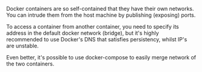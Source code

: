Docker containers are so self-contained that they have their own networks. You can intrude them from the host machine by publishing (exposing) ports.

To access a container from another container, you need to specify
its address in the default docker network (bridge), but it's highly
recommended to use Docker's DNS that satisfies persistency, whilst
IP's are unstable.

Even better, it's possible to use docker-compose to easily merge
network of the two containers.
